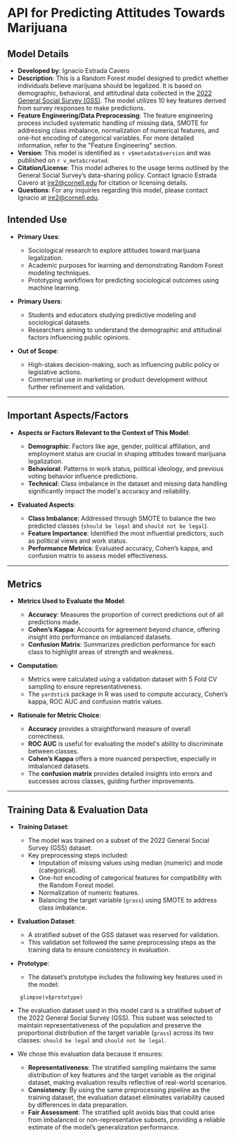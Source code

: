 # API for Predicting Attitudes Towards Marijuana 


## Model Details

- **Developed by**: Ignacio Estrada Cavero  
- **Description**: This is a Random Forest model designed to predict whether individuals believe marijuana should be legalized. It is based on demographic, behavioral, and attitudinal data collected in the [2022 General Social Survey (GSS)](https://gss.norc.org/us/en/gss/get-documentation.html). The model utilizes 10 key features derived from survey responses to make predictions.  
- **Feature Engineering/Data Preprocessing**: The feature engineering process included systematic handling of missing data, SMOTE for addressing class imbalance, normalization of numerical features, and one-hot encoding of categorical variables. For more detailed information, refer to the "Feature Engineering" section.  
- **Version**: This model is identified as `r v$metadata$version` and was published on `r v_meta$created`.  
- **Citation/License**: This model adheres to the usage terms outlined by the General Social Survey’s data-sharing policy. Contact Ignacio Estrada Cavero at <ire2@cornell.edu> for citation or licensing details.  
- **Questions**: For any inquiries regarding this model, please contact Ignacio at <ire2@cornell.edu>.  

## Intended Use

- **Primary Uses**:  
  - Sociological research to explore attitudes toward marijuana legalization.  
  - Academic purposes for learning and demonstrating Random Forest modeling techniques.  
  - Prototyping workflows for predicting sociological outcomes using machine learning.  

- **Primary Users**:  
  - Students and educators studying predictive modeling and sociological datasets.  
  - Researchers aiming to understand the demographic and attitudinal factors influencing public opinions.  

- **Out of Scope**:  
  - High-stakes decision-making, such as influencing public policy or legislative actions.  
  - Commercial use in marketing or product development without further refinement and validation.  

---

## Important Aspects/Factors

- **Aspects or Factors Relevant to the Context of This Model**:  
  - **Demographic**: Factors like age, gender, political affiliation, and employment status are crucial in shaping attitudes toward marijuana legalization.  
  - **Behavioral**: Patterns in work status, political ideology, and previous voting behavior influence predictions.  
  - **Technical**: Class imbalance in the dataset and missing data handling significantly impact the model's accuracy and reliability.  

- **Evaluated Aspects**:  
  - **Class Imbalance**: Addressed through SMOTE to balance the two predicted classes (`should be legal` and `should not be legal`).  
  - **Feature Importance**: Identified the most influential predictors, such as political views and work status.  
  - **Performance Metrics**: Evaluated accuracy, Cohen’s kappa, and confusion matrix to assess model effectiveness.  

---

## Metrics

- **Metrics Used to Evaluate the Model**:  
  - **Accuracy**: Measures the proportion of correct predictions out of all predictions made.  
  - **Cohen’s Kappa**: Accounts for agreement beyond chance, offering insight into performance on imbalanced datasets.  
  - **Confusion Matrix**: Summarizes prediction performance for each class to highlight areas of strength and weakness.  

- **Computation**:  
  - Metrics were calculated using a validation dataset with 5 Fold CV sampling to ensure representativeness.  
  - The `yardstick` package in R was used to compute accuracy, Cohen’s kappa, ROC AUC and confusion matrix values.  

- **Rationale for Metric Choice**:  
  - **Accuracy** provides a straightforward measure of overall correctness.  
  - **ROC AUC** is useful for evaluating the model's ability to discriminate between classes.
  - **Cohen’s Kappa** offers a more nuanced perspective, especially in imbalanced datasets.  
  - The **confusion matrix** provides detailed insights into errors and successes across classes, guiding further improvements.  

---

## Training Data & Evaluation Data

- **Training Dataset**:  
  - The model was trained on a subset of the 2022 General Social Survey (GSS) dataset.  
  - Key preprocessing steps included:
    - Imputation of missing values using median (numeric) and mode (categorical).  
    - One-hot encoding of categorical features for compatibility with the Random Forest model.  
    - Normalization of numeric features.  
    - Balancing the target variable (`grass`) using SMOTE to address class imbalance.  

- **Evaluation Dataset**:  
  - A stratified subset of the GSS dataset was reserved for validation.  
  - This validation set followed the same preprocessing steps as the training data to ensure consistency in evaluation.  

- **Prototype**:  
  - The dataset’s prototype includes the following key features used in the model:  
```{r}
    glimpse(v$prototype)
```

  - The evaluation dataset used in this model card is a stratified subset of the 2022 General Social Survey (GSS). This subset was selected to maintain representativeness of the population and preserve the proportional distribution of the target variable (`grass`) across its two classes: `should be legal` and `should not be legal`.

- We chose this evaluation data because it ensures:
  - **Representativeness**: The stratified sampling maintains the same distribution of key features and the target variable as the original dataset, making evaluation results reflective of real-world scenarios.  
  - **Consistency**: By using the same preprocessing pipeline as the training dataset, the evaluation dataset eliminates variability caused by differences in data preparation.  
  - **Fair Assessment**: The stratified split avoids bias that could arise from imbalanced or non-representative subsets, providing a reliable estimate of the model’s generalization performance.  


